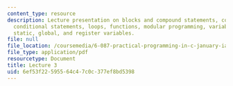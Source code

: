 ```yaml
---
content_type: resource
description: Lecture presentation on blocks and compound statements, control flow,
  conditional statements, loops, functions, modular programming, variable scope, and
  static, global, and register variables.
file: null
file_location: /coursemedia/6-087-practical-programming-in-c-january-iap-2010/6ef53f22595564c47c0c377ef8bd5398_MIT6_087IAP10_lec03.pdf
file_type: application/pdf
resourcetype: Document
title: Lecture 3
uid: 6ef53f22-5955-64c4-7c0c-377ef8bd5398
---
```

